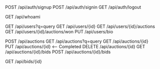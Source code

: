 POST /api/auth/signup
POST /api/auth/signin
GET /api/auth/logout

GET /api/whoami

GET /api/users?q=query
GET /api/users/{id}
GET /api/users/{id}/auctions
GET /api/users/{id}/auctions/won
PUT /api/users/bio

POST /api/auctions
GET /api/auctions?q=query
GET /api/auctions/{id}  
PUT /api/auctions/{id}  <-- Completed
DELETE /api/auctions/{id}
GET /api/auctions/{id}/bids
POST /api/auctions/{id}/bids

GET /api/bids/{id}